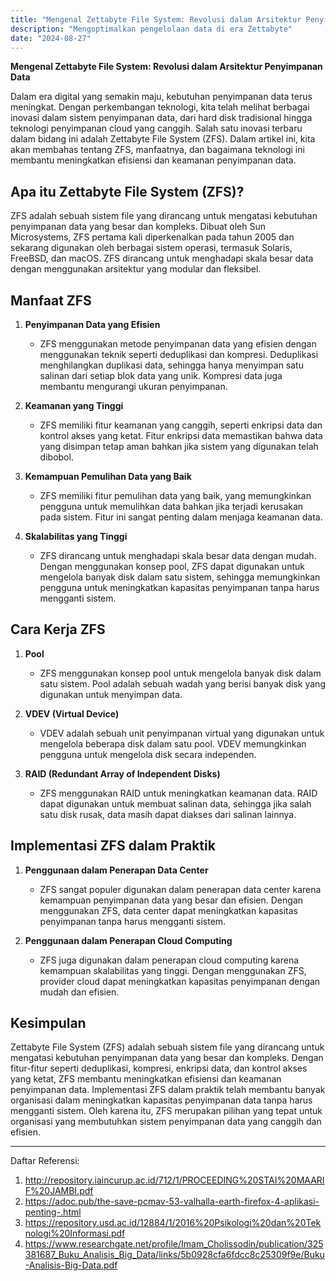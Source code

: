```yaml
---
title: "Mengenal Zettabyte File System: Revolusi dalam Arsitektur Penyimpanan Data"
description: "Mengoptimalkan pengelolaan data di era Zettabyte"
date: "2024-08-27"
---
```


**Mengenal Zettabyte File System: Revolusi dalam Arsitektur Penyimpanan Data**

Dalam era digital yang semakin maju, kebutuhan penyimpanan data terus meningkat. Dengan perkembangan teknologi, kita telah melihat berbagai inovasi dalam sistem penyimpanan data, dari hard disk tradisional hingga teknologi penyimpanan cloud yang canggih. Salah satu inovasi terbaru dalam bidang ini adalah Zettabyte File System (ZFS). Dalam artikel ini, kita akan membahas tentang ZFS, manfaatnya, dan bagaimana teknologi ini membantu meningkatkan efisiensi dan keamanan penyimpanan data.

## Apa itu Zettabyte File System (ZFS)?

ZFS adalah sebuah sistem file yang dirancang untuk mengatasi kebutuhan penyimpanan data yang besar dan kompleks. Dibuat oleh Sun Microsystems, ZFS pertama kali diperkenalkan pada tahun 2005 dan sekarang digunakan oleh berbagai sistem operasi, termasuk Solaris, FreeBSD, dan macOS. ZFS dirancang untuk menghadapi skala besar data dengan menggunakan arsitektur yang modular dan fleksibel.

## Manfaat ZFS

1. **Penyimpanan Data yang Efisien**
   - ZFS menggunakan metode penyimpanan data yang efisien dengan menggunakan teknik seperti deduplikasi dan kompresi. Deduplikasi menghilangkan duplikasi data, sehingga hanya menyimpan satu salinan dari setiap blok data yang unik. Kompresi data juga membantu mengurangi ukuran penyimpanan.

2. **Keamanan yang Tinggi**
   - ZFS memiliki fitur keamanan yang canggih, seperti enkripsi data dan kontrol akses yang ketat. Fitur enkripsi data memastikan bahwa data yang disimpan tetap aman bahkan jika sistem yang digunakan telah dibobol.

3. **Kemampuan Pemulihan Data yang Baik**
   - ZFS memiliki fitur pemulihan data yang baik, yang memungkinkan pengguna untuk memulihkan data bahkan jika terjadi kerusakan pada sistem. Fitur ini sangat penting dalam menjaga keamanan data.

4. **Skalabilitas yang Tinggi**
   - ZFS dirancang untuk menghadapi skala besar data dengan mudah. Dengan menggunakan konsep pool, ZFS dapat digunakan untuk mengelola banyak disk dalam satu sistem, sehingga memungkinkan pengguna untuk meningkatkan kapasitas penyimpanan tanpa harus mengganti sistem.

## Cara Kerja ZFS

1. **Pool**
   - ZFS menggunakan konsep pool untuk mengelola banyak disk dalam satu sistem. Pool adalah sebuah wadah yang berisi banyak disk yang digunakan untuk menyimpan data.

2. **VDEV (Virtual Device)**
   - VDEV adalah sebuah unit penyimpanan virtual yang digunakan untuk mengelola beberapa disk dalam satu pool. VDEV memungkinkan pengguna untuk mengelola disk secara independen.

3. **RAID (Redundant Array of Independent Disks)**
   - ZFS menggunakan RAID untuk meningkatkan keamanan data. RAID dapat digunakan untuk membuat salinan data, sehingga jika salah satu disk rusak, data masih dapat diakses dari salinan lainnya.

## Implementasi ZFS dalam Praktik

1. **Penggunaan dalam Penerapan Data Center**
   - ZFS sangat populer digunakan dalam penerapan data center karena kemampuan penyimpanan data yang besar dan efisien. Dengan menggunakan ZFS, data center dapat meningkatkan kapasitas penyimpanan tanpa harus mengganti sistem.

2. **Penggunaan dalam Penerapan Cloud Computing**
   - ZFS juga digunakan dalam penerapan cloud computing karena kemampuan skalabilitas yang tinggi. Dengan menggunakan ZFS, provider cloud dapat meningkatkan kapasitas penyimpanan dengan mudah dan efisien.

## Kesimpulan

Zettabyte File System (ZFS) adalah sebuah sistem file yang dirancang untuk mengatasi kebutuhan penyimpanan data yang besar dan kompleks. Dengan fitur-fitur seperti deduplikasi, kompresi, enkripsi data, dan kontrol akses yang ketat, ZFS membantu meningkatkan efisiensi dan keamanan penyimpanan data. Implementasi ZFS dalam praktik telah membantu banyak organisasi dalam meningkatkan kapasitas penyimpanan data tanpa harus mengganti sistem. Oleh karena itu, ZFS merupakan pilihan yang tepat untuk organisasi yang membutuhkan sistem penyimpanan data yang canggih dan efisien.

---

Daftar Referensi:
1. http://repository.iaincurup.ac.id/712/1/PROCEEDING%20STAI%20MAARIF%20JAMBI.pdf
2. https://adoc.pub/the-save-pcmav-53-valhalla-earth-firefox-4-aplikasi-penting-.html
3. https://repository.usd.ac.id/12884/1/2016%20Psikologi%20dan%20Teknologi%20Informasi.pdf
4. https://www.researchgate.net/profile/Imam_Cholissodin/publication/325381687_Buku_Analisis_Big_Data/links/5b0928cfa6fdcc8c25309f9e/Buku-Analisis-Big-Data.pdf